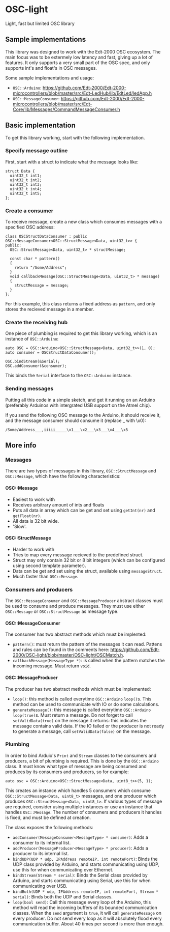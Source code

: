 # OSC-light
Light, fast but limited OSC library

## Sample implementations
This library was designed to work with the Edt-2000 OSC ecosystem. The main focus was to be extermely low latency and fast, giving up a lot of features. It only supports a very small part of the OSC spec, and only supports int's and float's in OSC messages.

Some sample implementations and usage:

- `OSC::Arduino`: https://github.com/Edt-2000/Edt-2000-microcontrollers/blob/master/src/Edt-LedHub/lib/EdtLed/ledApp.h
- `OSC::MessageConsumer`: https://github.com/Edt-2000/Edt-2000-microcontrollers/blob/master/src/Edt-Core/lib/Messages/CommandMessageConsumer.h

## Basic implementation
To get this library working, start with the following implementation.

### Specify message outline
First, start with a struct to indicate what the message looks like:

```
struct Data {
  uint32_t int1;
  uint32_t int2;
  uint32_t int3;
  uint32_t int4;
  uint32_t int5;
};
```

### Create a consumer
To receive message, create a new class which consumes messages with a specified OSC address:

```
class OSCStructDataConsumer : public OSC::MessageConsumer<OSC::StructMessage<Data, uint32_t>> {
public:
  OSC::StructMessage<Data, uint32_t> * structMessage;

  const char * pattern()
  {
    return "/Some/Address";
  }
  void callbackMessage(OSC::StructMessage<Data, uint32_t> * message)
  {
    structMessage = message;
  }
};
```

For this example, this class returns a fixed address as `pattern`, and only stores the recieved message in a member.  

### Create the receiving hub
One piece of plumbing is required to get this library working, which is an instance of `OSC::Arduino`:

```
auto OSC = OSC::Arduino<OSC::StructMessage<Data, uint32_t>>(1, 0);
auto consumer = OSCStructDataConsumer();

OSC.bindStream(&Serial);
OSC.addConsumer(&consumer);
```

This binds the `Serial` interface to the `OSC::Arduino` instance.

### Sending messages
Putting all this code in a simple sketch, and get it running on an Arduino (preferably Arduinos with intergrated USB support on the Atmel chip). 

If you send the following OSC message to the Arduino, it should receive it, and the message consumer should consume it (replace _ with \x0):

```
/Some/Address___,iiiii_____\x1___\x2___\x3___\x4___\x5
```

## More info

### Messages
There are two types of messages in this library, `OSC::StructMessage` and `OSC::Message`, which have the following characteristics:

#### OSC::Message
- Easiest to work with
- Receives arbitrary amount of ints and floats
- Puts all data in array which can be get and set using `getInt(nr)` and `getFloat(nr)`.
- All data is 32 bit wide.
- 'Slow'.

#### OSC::StructMessage
- Harder to work with
- Tries to map every message recieved to the predefined struct.
- Struct may only contain 32 bit or 8 bit integers (which can be configured using second template parameter).
- Data can be get and set using the struct, available using `messageStruct`.
- Much faster than `OSC::Message`.

### Consumers and producers
The `OSC::MessageConsumer` and `OSC::MessageProducer` abstract classes must be used to consume and produce messages. They must use either `OSC::Message` or `OSC::StructMessage` as message type.

#### OSC::MessageConsumer
The consumer has two abstract methods which must be implented:

- `pattern()`: must return the pattern of the messages it can read. Pattens and rules can be found in the comments here: https://github.com/Edt-2000/OSC-light/blob/master/OSC-light/OSCMatch.h.
- `callbackMessage(MessageType *)`: is called when the pattern matches the incoming message. Must return `void`. 

#### OSC::MessageProducer
The producer has two abstract methods which must be implemented:

- `loop()`: this method is called everytime `OSC::Arduino` `loop()`s. This method can be used to communicate with IO or do some calculations.
- `generateMessage()`: this message is called everytime `OSC::Arduino` `loop(true)`s. Must return a message. Do not forget to call `setValidData(true)` on the message it returns: this indicates the message contains valid data. If the IO failed or the producer is not ready to generate a message, call `setValidData(false)` on the message.

### Plumbing
In order to bind Arduio's `Print` and `Stream` classes to the consumers and producers, a bit of plumbing is required. This is done by the `OSC::Arduino` class. It must know what type of message are being consumed and produces by its consumers and producers, so for example:

```
auto osc = OSC::Arduino<OSC::StructMessage<Data, uint8_t>>(5, 1);
```

This creates an instance which handles 5 consumers which consume `OSC::StructMessage<Data, uint8_t>` messages, and one producer which produces `OSC::StructMessage<Data, uint8_t>`. If various types of message are required, consider using multiple instances or use an instance that handles `OSC::Message`. The number of consumers and producers it handles is fixed, and must be defined at creation. 

The class exposes the following methods:

- `addConsumer(MessageConsumer<MessageType> * consumer)`: Adds a consumer to its internal list.
- `addProducer(MessageProducer<MessageType> * producer)`: Adds a producer to its internal list.
- `bindUDP(UDP * udp, IPAddress remoteIP, int remotePort)`: Binds the UDP class provided by Arduino, and starts communicating using UDP, use this for when communicating over Ethernet.
- `bindStream(Stream * serial)`: Binds the Serial class provided by Arduino, and starts communicating using Serial, use this for when communicating over USB.
- `bindBoth(UDP * udp, IPAddress remoteIP, int remotePort, Stream * serial)`: Binds both the UDP and Serial classes. 
- `loop(bool send)`: Call this message every loop of the Arduino, this method will read the incoming buffers of its bounded communication classes. When the `send` argument is `true`, it will call `generateMessage` on every producer. Do not send every loop as it will absolutely flood every communication buffer. About 40 times per second is more than enough. 



